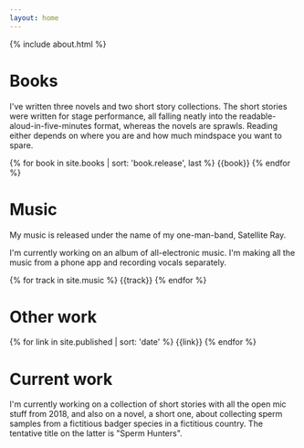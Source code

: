 ```yaml
---
layout: home
---
```


{% include about.html %}

<div class="row" id="books">
</div>
<h1><span class="fa fa-book"> Books</span></h1>
<div class="container">

I've written three novels and two short story collections. The short stories were written for stage performance, all falling neatly into the readable-aloud-in-five-minutes format, whereas the novels are sprawls. Reading either depends on where you are and how much mindspace you want to spare.

{% for book in site.books | sort: 'book.release', last %}
{{book}}
{% endfor %}

</div>

<div class="row" id="music">
<h1><span class="fa fa-headphones"> Music</span></h1>
<div class="container">

My music is released under the name of my one-man-band, Satellite Ray.

I'm currently working on an album of all-electronic music. I'm making all the music from a phone app and 
recording vocals separately.


{% for track in site.music %}
{{track}}
{% endfor %}

</div>
</div>

<div class="row page" id="other">
<div class="container-fluid">
<h1><span class="fa fa-bookmark"> Other work</span></h1>

{% for link in site.published | sort: 'date' %}
{{link}}
{% endfor %}

</div>
</div>

<div class="row page" id="current">
<div class="container">
<h1><span class="fa fa-spinner"> Current work</span></h1>
I'm currently working on a collection of short stories with all the open mic stuff from 2018, and also
on a novel, a short one, about collecting sperm samples from a fictitious badger species in a fictitious country. The tentative title on the latter is "Sperm Hunters".
</div>
</div>

<script type="application/ld+json">
{ 
"@context": "http://schema.org", 
"@type": "WebSite", 
"url": "https://reneghosh.github.io/", 
"name": "René Ghosh, writer, musician",
 "author": {
    "@type": "Person",
    "name": "René Ghosh"
  },
"description": "René Ghosh, writer and musician. Books, music, and links to articles.",
"publisher": "René Ghosh"
}
</script>

